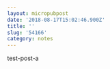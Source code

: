 ```yaml
---
layout: micropubpost
date: '2018-08-17T15:02:46.900Z'
title: ''
slug: '54166'
category: notes
---
```

test-post-a
